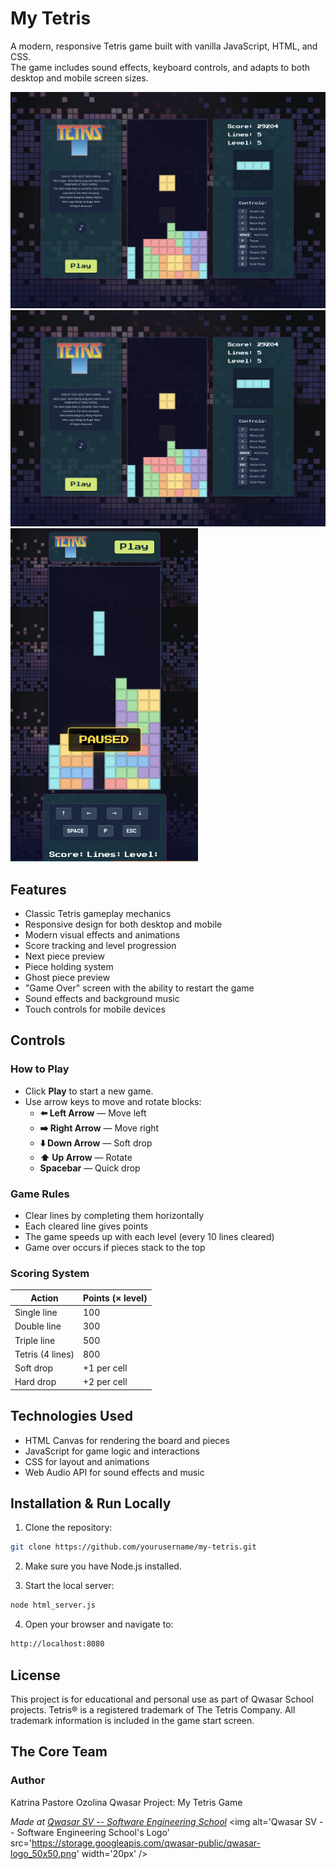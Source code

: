 # My Tetris

A modern, responsive Tetris game built with vanilla JavaScript, HTML, and CSS.  
The game includes sound effects, keyboard controls, and adapts to both desktop and mobile screen sizes.

![Tetris Game Screenshot](assets/images/tetris_screenshot.png)
<img src="assets/images/tetris_screenshot.png" width="600">  
<img src="assets/images/tetris_screenshot_mob.png" width="300">

## Features

- Classic Tetris gameplay mechanics
- Responsive design for both desktop and mobile
- Modern visual effects and animations
- Score tracking and level progression
- Next piece preview
- Piece holding system
- Ghost piece preview
- "Game Over" screen with the ability to restart the game
- Sound effects and background music
- Touch controls for mobile devices

## Controls

### How to Play

- Click **Play** to start a new game.
- Use arrow keys to move and rotate blocks:
  - **⬅️ Left Arrow** — Move left
  - **➡️ Right Arrow** — Move right
  - **⬇️ Down Arrow** — Soft drop
  - **⬆️ Up Arrow** — Rotate
  - **Spacebar** — Quick drop

### Game Rules

- Clear lines by completing them horizontally
- Each cleared line gives points
- The game speeds up with each level (every 10 lines cleared)
- Game over occurs if pieces stack to the top

### Scoring System

| Action           | Points (× level) |
| ---------------- | ---------------- |
| Single line      | 100              |
| Double line      | 300              |
| Triple line      | 500              |
| Tetris (4 lines) | 800              |
| Soft drop        | +1 per cell      |
| Hard drop        | +2 per cell      |

## Technologies Used

- HTML Canvas for rendering the board and pieces
- JavaScript for game logic and interactions
- CSS for layout and animations
- Web Audio API for sound effects and music

## Installation & Run Locally

1. Clone the repository:

```bash
git clone https://github.com/yourusername/my-tetris.git
```

2. Make sure you have Node.js installed.

3. Start the local server:

```bash
node html_server.js
```

4. Open your browser and navigate to:

```bash
http://localhost:8080
```

## License

This project is for educational and personal use as part of Qwasar School projects.
Tetris® is a registered trademark of The Tetris Company.
All trademark information is included in the game start screen.

## The Core Team

### Author

Katrina Pastore Ozolina
Qwasar Project: My Tetris Game

<span><i>Made at <a href='https://qwasar.io'>Qwasar SV -- Software Engineering School</a></i></span>
<span><img alt='Qwasar SV -- Software Engineering School's Logo' src='https://storage.googleapis.com/qwasar-public/qwasar-logo_50x50.png' width='20px' /></span>
